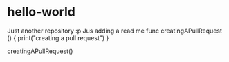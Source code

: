 # hello-world
Just another repository :p
Jus adding a read me
func creatingAPullRequest () {
print("creating a pull request")
}

creatingAPullRequest()
